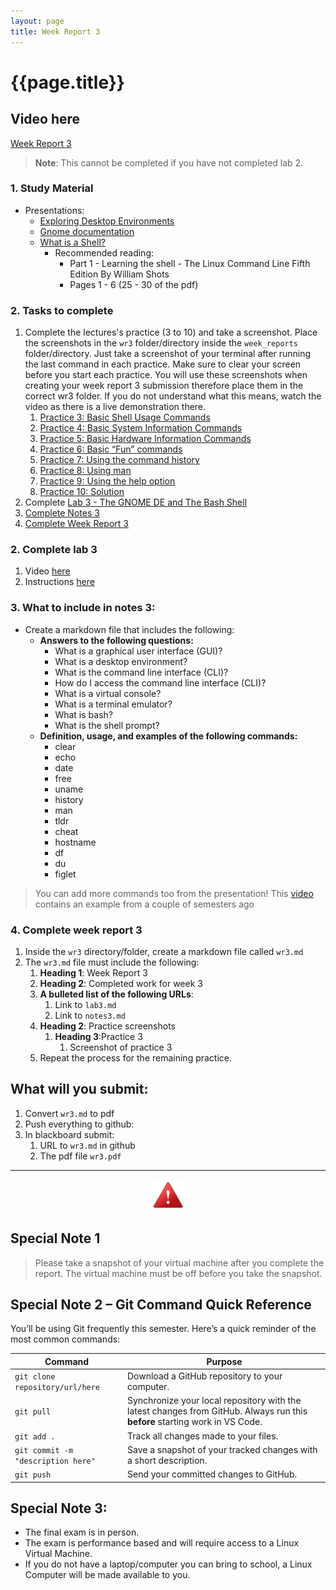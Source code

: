 ```yaml
---
layout: page
title: Week Report 3
---
```


# {{page.title}}

## Video here
[Week Report 3 ](https://youtu.be/I_G4xnDy6q0)

> **Note**: This cannot be completed if you have not completed lab 2.

### 1. Study Material
* Presentations:
  * [Exploring Desktop Environments](https://docs.google.com/presentation/d/e/2PACX-1vS8C4uEoxZc2p13pulosfU2YKC2mq7WFrQnpXq_DvBlTlNVz7UGCMG7xr4_269uUoHL-F-4pLe1-kyn/pub?start=false&loop=false&delayms=3000&slide=id.p)
  * [Gnome documentation](https://help.gnome.org/users/gnome-help/stable/)
  * [What is a Shell?](https://docs.google.com/presentation/d/e/2PACX-1vSMW_nt1pQzuvuV3HlZ-3gw9ObsRqnTVSPRW34tPB-cJ_iUgwuVr1iKY8MdWxh4_ctfRq9PDpXPMdif/pub?start=false&amp;loop=false&amp;delayms=3000&slide=id.p)
    * Recommended reading:
      * Part 1 - Learning the shell - The Linux Command Line Fifth Edition By William Shots
      * Pages 1 - 6 (25 - 30 of the pdf)


### 2. Tasks to complete
1. Complete the lectures's practice (3 to 10) and take a screenshot. Place the screenshots in the `wr3` folder/directory inside the `week_reports` folder/directory. Just take a screenshot of your terminal after running the last command in each practice. Make sure to clear your screen before you start each practice. You will use these screenshots when creating your week report 3 submission therefore place them in the correct wr3 folder. If you do not understand what this means, watch the video as there is a live demonstration there.
   1. [Practice 3: Basic Shell Usage Commands](https://docs.google.com/presentation/d/e/2PACX-1vSMW_nt1pQzuvuV3HlZ-3gw9ObsRqnTVSPRW34tPB-cJ_iUgwuVr1iKY8MdWxh4_ctfRq9PDpXPMdif/pub?start=false&amp;loop=false&amp;delayms=3000&slide=id.g381eb9274bd_0_71)
   2. [Practice 4: Basic System Information Commands](https://docs.google.com/presentation/d/e/2PACX-1vSMW_nt1pQzuvuV3HlZ-3gw9ObsRqnTVSPRW34tPB-cJ_iUgwuVr1iKY8MdWxh4_ctfRq9PDpXPMdif/pub?start=false&amp;loop=false&amp;delayms=3000&slide=id.g381eb9274bd_0_82)
   3. [Practice 5: Basic Hardware Information Commands](https://docs.google.com/presentation/d/e/2PACX-1vSMW_nt1pQzuvuV3HlZ-3gw9ObsRqnTVSPRW34tPB-cJ_iUgwuVr1iKY8MdWxh4_ctfRq9PDpXPMdif/pub?start=false&amp;loop=false&amp;delayms=3000&slide=id.g381eb9274bd_0_87) 
   4. [Practice 6: Basic “Fun” commands](https://docs.google.com/presentation/d/e/2PACX-1vSMW_nt1pQzuvuV3HlZ-3gw9ObsRqnTVSPRW34tPB-cJ_iUgwuVr1iKY8MdWxh4_ctfRq9PDpXPMdif/pub?start=false&amp;loop=false&amp;delayms=3000&slide=id.g381eb9274bd_0_92)
   5. [Practice 7: Using the command history](https://docs.google.com/presentation/d/e/2PACX-1vSMW_nt1pQzuvuV3HlZ-3gw9ObsRqnTVSPRW34tPB-cJ_iUgwuVr1iKY8MdWxh4_ctfRq9PDpXPMdif/pub?start=false&amp;loop=false&amp;delayms=3000&slide=id.g2b4a9062b0c_0_5)
   6. [Practice 8: Using man](https://docs.google.com/presentation/d/e/2PACX-1vSMW_nt1pQzuvuV3HlZ-3gw9ObsRqnTVSPRW34tPB-cJ_iUgwuVr1iKY8MdWxh4_ctfRq9PDpXPMdif/pub?start=false&amp;loop=false&amp;delayms=3000&slide=id.g2b6d39ab458_0_97)
   7. [Practice 9: Using the help option](https://docs.google.com/presentation/d/e/2PACX-1vSMW_nt1pQzuvuV3HlZ-3gw9ObsRqnTVSPRW34tPB-cJ_iUgwuVr1iKY8MdWxh4_ctfRq9PDpXPMdif/pub?start=false&amp;loop=false&amp;delayms=3000&slide=id.g2b6d39ab458_0_102)
   8. [Practice 10: Solution](https://docs.google.com/presentation/d/e/2PACX-1vSMW_nt1pQzuvuV3HlZ-3gw9ObsRqnTVSPRW34tPB-cJ_iUgwuVr1iKY8MdWxh4_ctfRq9PDpXPMdif/pub?start=false&amp;loop=false&amp;delayms=3000&slide=id.g2b6d39ab458_0_107)
2. Complete [Lab 3 - The GNOME DE and The Bash Shell](https://cis106.com/labs/lab3)
3. [Complete Notes 3](http://cis106.com/week_report:/wr3#3-what-to-include-in-notes-3)
4. [Complete Week Report 3](http://cis106.com/week_report:/wr3#4-complete-week-report-3)

### 2. Complete lab 3
   1. Video [here](https://youtu.be/8Pfpno_g2sw)
   2. Instructions [here](http://cis106/labs/lab3/)

### 3. What to include in notes 3:
* Create a markdown file that includes the following:
  * **Answers to the following questions:**
    * What is a graphical user interface (GUI)?
    * What is a desktop environment?
    * What is the command line interface (CLI)?
    * How do I access the command line interface (CLI)?
    * What is a virtual console?
    * What is a terminal emulator?
    * What is bash?
    * What is the shell prompt?
  * **Definition, usage, and examples of the following commands:**
     * clear
     * echo
     * date
     * free
     * uname
     * history
     * man
     * tldr
     * cheat
     * hostname
     * df
     * du
     * figlet

> You can add more commands too from the presentation! This [video](https://youtu.be/MJpz6RX65Ko) contains an example from a couple of semesters ago

### 4. Complete week report 3 
   1. Inside the `wr3` directory/folder, create a markdown file called `wr3.md`
   2. The `wr3.md` file must include the following:
      1. **Heading 1**: Week Report 3
      2. **Heading 2**: Completed work for week 3
      3. **A bulleted list of the following URLs**:
         1. Link to `lab3.md` 
         2. Link to `notes3.md`
      4. **Heading 2**: Practice screenshots
         1. **Heading 3**:Practice 3
            1. Screenshot of practice 3
      5. Repeat the process for the remaining practice.

## What will you submit:
1. Convert `wr3.md` to pdf
2. Push everything to github:
3. In blackboard submit:
   1. URL to `wr3.md` in github
   2. The pdf file `wr3.pdf`	


<hr>

<p align="center" style="display:block"><img src="/assets/warning-icon.png" width="50" /></p>

## Special Note 1
> Please take a snapshot of your virtual machine after you complete the report. The virtual machine must be off before you take the snapshot. 


## Special Note 2 – Git Command Quick Reference
You’ll be using Git frequently this semester. Here’s a quick reminder of the most common commands:

| Command                            | Purpose                                                                                                                     |
| ---------------------------------- | --------------------------------------------------------------------------------------------------------------------------- |
| `git clone repository/url/here`    | Download a GitHub repository to your computer.                                                                              |
| `git pull`                         | Synchronize your local repository with the latest changes from GitHub. Always run this **before** starting work in VS Code. |
| `git add .`                        | Track all changes made to your files.                                                                                       |
| `git commit -m "description here"` | Save a snapshot of your tracked changes with a short description.                                                           |
| `git push`                         | Send your committed changes to GitHub.                                                                                      |


## Special Note 3:
* The final exam is in person. 
* The exam is performance based and will require access to a Linux Virtual Machine. 
* If you do not have a laptop/computer you can bring to school, a Linux Computer will be made available to you.
